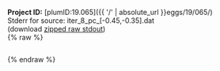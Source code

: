 **Project ID:** [plumID:19.065]({{ '/' | absolute_url }}eggs/19/065/)  
Stderr for source:  iter_8_pc_[-0.45,-0.35].dat   
(download [zipped raw stdout](iter_8_pc_[-0.45,-0.35].dat.plumed.stdout.txt.zip))  
{% raw %}
<pre>
</pre>
{% endraw %}
